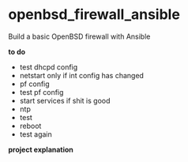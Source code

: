 # openbsd_firewall_ansible
Build a basic OpenBSD firewall with Ansible

**to do**
* test dhcpd config
* netstart only if int config has changed
* pf config
* test pf config
* start services if shit is good
* ntp
* test
* reboot
* test again

**project explanation**
